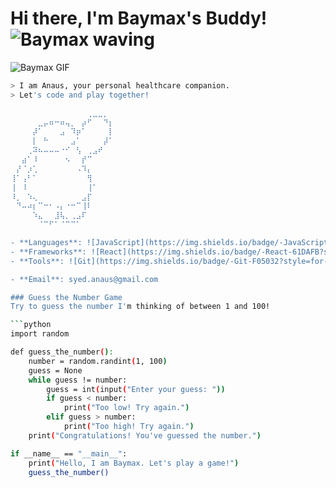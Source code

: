 # Hi there, I'm Baymax's Buddy! ![Baymax waving](https://i.pinimg.com/originals/13/88/cf/1388cf9a7b76e6151d1bf5ff16aca454.gif)

![Baymax GIF](https://media.tenor.com/hF3Qutq3gj0AAAAM/baymax.gif)

```bash
> I am Anaus, your personal healthcare companion.
> Let's code and play together!

⠀⠀⠀⠀⠀⠀⠀⠀⠀⠀⠀⠀⠀⠀⢀⣀⣀⡀⠀
⠀⠀⠀⠀⠀⣀⡤⠶⠒⠶⢤⡀⠀⡴⠋⠀⠀⠙⡆
⠀⠀⠀⠀⡼⠁⠀⠀⠀⣠⠀⠹⡶⠁⠀⠀⠀⠀⡇
⠀⠀⠀⠀⡇⠀⠓⠀⠀⠀⠀⣠⠁⠀⠀⠀⠀⡼⠁
⠀⠀⠀⢀⠽⠦⠤⠤⠤⠐⠊⠀⢣⠀⢀⣠⠞⠀⠀
⠀⠀⣴⠁⠸⠀⠀⠀⠀⠀⠢⠀⠀⡞⠉⠀⠀⠀⠀
⠀⡜⠈⡰⢁⠀⠀⠀⠀⠀⠀⠀⠠⠹⡄⠀⠀⠀⠀
⢸⠁⢠⠃⠁⠀⠀⠀⠀⠀⠀⠀⠀⠀⢻⠀⠀⠀⠀
⢸⠀⠸⠀⠀⠀⠀⠀⠀⠀⠀⠀⠀⠀⢸⠁⠀⠀⠀
⠸⡀⠀⠱⢄⠀⠀⠀⠀⠀⠀⠀⠀⣠⡏⠀⠀⠀⠀
⠀⠙⠤⠴⡆⠉⠒⠂⠠⡄⠐⠒⠉⢸⠇⠀⠀⠀⠀
⠀⠀⠀⠀⠱⣄⠀⠀⣸⢧⡀⢀⣠⠏⠀⠀⠀⠀⠀
⠀⠀⠀⠀⠀⠈⠉⠋⠁⠈⠉⠉⠁⠀⠀⠀⠀⠀⠀

- **Languages**: ![JavaScript](https://img.shields.io/badge/-JavaScript-F7DF1E?style=for-the-badge&logo=javascript&logoColor=black) ![Python](https://img.shields.io/badge/-Python-3776AB?style=for-the-badge&logo=python&logoColor=white)
- **Frameworks**: ![React](https://img.shields.io/badge/-React-61DAFB?style=for-the-badge&logo=react&logoColor=black) ![Node.js](https://img.shields.io/badge/-Node.js-339933?style=for-the-badge&logo=nodedotjs&logoColor=white)
- **Tools**: ![Git](https://img.shields.io/badge/-Git-F05032?style=for-the-badge&logo=git&logoColor=white) ![Docker](https://img.shields.io/badge/-Docker-2496ED?style=for-the-badge&logo=docker&logoColor=white)

- **Email**: syed.anaus@gmail.com 

### Guess the Number Game
Try to guess the number I'm thinking of between 1 and 100!

```python
import random

def guess_the_number():
    number = random.randint(1, 100)
    guess = None
    while guess != number:
        guess = int(input("Enter your guess: "))
        if guess < number:
            print("Too low! Try again.")
        elif guess > number:
            print("Too high! Try again.")
    print("Congratulations! You've guessed the number.")

if __name__ == "__main__":
    print("Hello, I am Baymax. Let's play a game!")
    guess_the_number()

